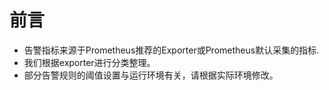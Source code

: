 # 前言
* 告警指标来源于Prometheus推荐的Exporter或Prometheus默认采集的指标.
* 我们根据exporter进行分类整理。
* 部分告警规则的阈值设置与运行环境有关，请根据实际环境修改。
